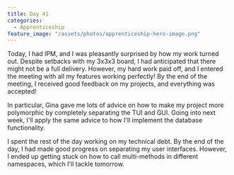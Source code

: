 ```yaml
---
title: Day 41
categories:
  - Apprenticeship
feature_image: "/assets/photos/apprenticeship-hero-image.png"
---
```


Today, I had IPM, and I was pleasantly surprised by how my work turned out. Despite setbacks with my
3x3x3 board, I had anticipated that there might not be a full delivery. However, my hard work paid off,
and I entered the meeting with all my features working perfectly! By the end of the meeting, I received
good feedback on my projects, and everything was accepted!

In particular, Gina gave me lots of advice on how to make my project more polymorphic by completely
separating the TUI and GUI. Going into next week, I'll apply the same advice to how I'll implement
the database functionality.

I spent the rest of the day working on my technical debt. By the end of the day, I
had made good progress on separating my user interfaces. However, I ended up getting
stuck on how to call multi-methods in different namespaces, which I'll tackle tomorrow.
